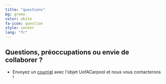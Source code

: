 ```yaml
---
title: "questions"
bg: green
color: white
fa-icon: question
style: center
lang: "fr"
---
```


## Questions, préoccupations ou envie de collaborer ?

- Envoyez un [courriel](mailto:kkyars@ualberta.ca?subject=UofACarpool) avec l'objet UofACarpool et nous vous contacterons !
